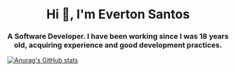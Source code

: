 <h1 align="center">Hi 👋, I'm Everton Santos</h1>
<h3 align="center">A Software Developer. I have been working since I was 18 years old, acquiring experience and good development practices.</h3>

[![Anurag's GitHub stats](https://github-readme-stats.vercel.app/api?username=evertondevelop&count_private=true&hide=prs&show_icons=true&theme=radical)](https://github.com/anuraghazra/github-readme-stats)
